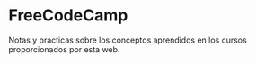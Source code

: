 # FreeCodeCamp

Notas y practicas sobre los conceptos aprendidos en los cursos proporcionados por esta web.

